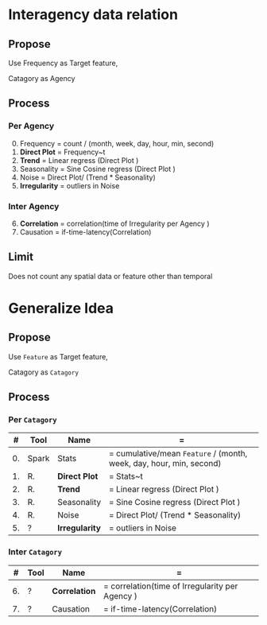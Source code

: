 
# Interagency data relation

## Propose
Use Frequency as Target feature,

Catagory as Agency

## Process
### Per Agency
0. Frequency = count / (month, week, day, hour, min, second)
1. **Direct Plot** =  Frequency~t
2. **Trend** = Linear regress (Direct Plot )
3. Seasonality = Sine Cosine regress (Direct Plot )
4. Noise = Direct Plot/ (Trend * Seasonality)
5. **Irregularity** = outliers in Noise

### Inter Agency
6. **Correlation** = correlation(time of Irregularity per Agency ) 
7. Causation = if-time-latency(Correlation)

## Limit
Does not count any spatial data or feature other than temporal 

# Generalize Idea

## Propose
Use `Feature` as Target feature,

Catagory as `Catagory`

## Process
### Per `Catagory`
|#  |Tool  | Name           | =           | 
| --| -----| ------------- |-------------| 
|0. |Spark |Stats |= cumulative/mean `Feature` / (month, week, day, hour, min, second)|
|1. |R.    |**Direct Plot** |=  Stats~t|
|2. |R.    |**Trend** |= Linear regress (Direct Plot )|
|3. |R.    |Seasonality |= Sine Cosine regress (Direct Plot )|
|4. |R.    |Noise |= Direct Plot/ (Trend * Seasonality)|
|5. |?     |**Irregularity** |= outliers in Noise|

### Inter `Catagory`
|#  |Tool  | Name           | =           | 
| --| -----| ------------- |-------------| 
|6. |?     |**Correlation** |= correlation(time of Irregularity per Agency ) 
|7. |?     |Causation |= if-time-latency(Correlation)|

